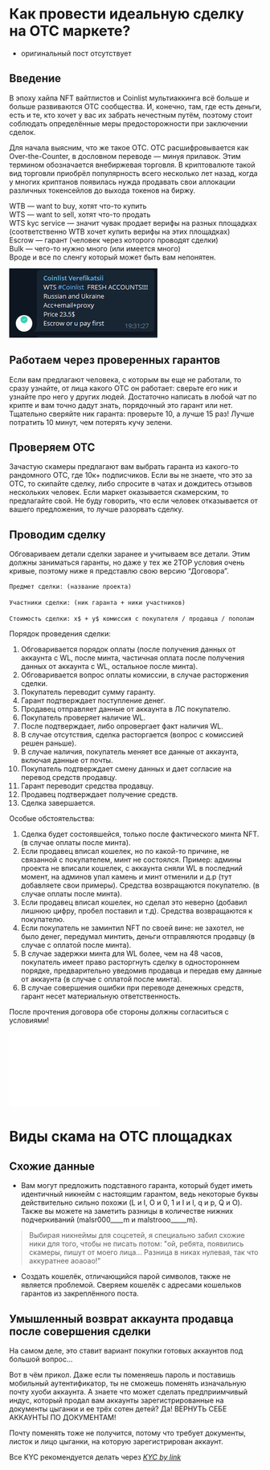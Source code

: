 # Как провести идеальную сделку на OTC маркете? 
- оригинальный пост отсутствует

## Введение
В эпоху хайпа NFT вайтлистов и Coinlist мультиаккинга всё больше и больше развиваются OTC сообщества. И, конечно, там, где есть деньги, есть и те, кто хочет у вас их забрать нечестным путём, поэтому стоит соблюдать определённые меры предосторожности при заключении сделок. 

Для начала выясним, что же такое OTC. OTC расшифровывается как Over-the-Counter, в дословном переводе — минуя прилавок. Этим термином обозначается внебиржевая торговля. В криптовалюте такой вид торговли приобрёл популярность всего несколько лет назад, когда у многих криптанов появилась нужда продавать свои аллокации различных токенсейлов до выхода токенов на биржу.

WTB — want to buy, хотят что-то купить  
WTS — want to sell, хотят что-то продать  
WTS kyc service — значит чувак продает верифы на разных площадках (соответственно WTB хочет купить верифы на этих площадках)  
Escrow — гарант (человек через которого проводят сделки)  
Bulk — чего-то нужно много (или имеется много)  
Вроде и все по сленгу который может быть вам непонятен.

![](_attachments/5229b691201c6c12ad0a5cb9a2da2c35.png)


## Работаем через проверенных гарантов
Если вам предлагают человека, с которым вы еще не работали, то сразу узнайте, от лица какого OTC он работает: сверьте его ник и узнайте про него у других людей.
Достаточно написать в любой чат по крипте и вам точно дадут знать, порядочный это гарант или нет. Тщательно сверяйте ник гаранта: проверьте 10, а лучше 15 раз! Лучше потратить 10 минут, чем потерять кучу зелени.

## Проверяем OTC
Зачастую скамеры предлагают вам выбрать гаранта из какого-то рандомного OTC, где 10к+ подписчиков. Если вы не знаете, что это за OTC, то скипайте сделку, либо спросите в чатах и дождитесь отзывов нескольких человек. Если маркет оказывается скамерским, то предлагайте свой. Не буду говорить, что если человек отказывается от вашего предложения, то лучше разорвать сделку.

## Проводим сделку
Обговариваем детали сделки заранее и учитываем все детали. Этим должны заниматься гаранты, но даже у тех же 2TOP условия очень кривые, поэтому ниже я представлю свою версию “Договора”.

```
Предмет сделки: (название проекта)

Участники сделки: (ник гаранта + ники участников)

Стоимость сделки: x$ + y$ комиссия с покупателя / продавца / пополам
```

Порядок проведения сделки:

  1. Обговаривается порядок оплаты (после получения данных от аккаунта с WL, после минта, частичная оплата после получения данных от аккаунта с WL, остальное после минта).
  2. Обговаривается вопрос оплаты комиссии, в случае расторжения сделки. 
  3. Покупатель переводит сумму гаранту.
  4. Гарант подтверждает поступление денег.
  5. Продавец отправляет данные от аккаунта в ЛС покупателю.
  6. Покупатель проверяет наличие WL.
  7. После подтверждает, либо опровергает факт наличия WL.
  8. В случае отсутствия, сделка расторгается (вопрос с комиссией решен раньше).
  9. В случае наличия, покупатель меняет все данные от аккаунта, включая данные от почты.
  10. Покупатель подтверждает смену данных и дает согласие на перевод средств продавцу.
  11. Гарант переводит средства продавцу.
  12. Продавец подтверждает получение средств.
  13. Сделка завершается.

Особые обстоятельства:
1. Сделка будет состоявшейся, только после фактического минта NFT. (в случае оплаты после минта).
2. Если продавец вписал кошелек, но по какой-то причине, не связанной с покупателем, минт не состоялся. Пример: админы проекта не вписали кошелек, с аккаунта сняли WL в последний момент, на админов упал камень и минт отменили и д.р (тут добавляете свои примеры). Средства возвращаются покупателю. (в случае оплаты после минта).
3. Если продавец вписал кошелек, но сделал это неверно (добавил лишнюю цифру, пробел поставил и т.д). Средства возвращаются к покупателю.
4. Если покупатель не заминтил NFT по своей вине: не захотел, не было денег, передумал минтить, деньги отправляются продавцу (в случае с оплатой после минта).
5. В случае задержки минта для WL более, чем на 48 часов, покупатель имеет право расторгнуть сделку в одностороннем порядке, предварительно уведомив продавца и передав ему данные от аккаунта (в случае с оплатой после минта).
6. В случае совершения ошибки при переводе денежных средств, гарант несет материальную ответственность.

После прочтения договора обе стороны должны согласиться с условиями!

 ![](../Списки/Список%20OTC.md)

# Виды скама на OTC площадках
## Схожие данные
- Вам могут предложить подставного гаранта, который будет иметь идентичный никнейм с настоящим гарантом, ведь некоторые буквы действительно сильно похожи (L и I, О и 0, 1 и I и l, q и p, Q и O). Также вы можете на заметить разницы в количестве нижних подчеркиваний (malsr000\_\_\_\_m и malstrооо\_\_\_\_\_m).

> Выбирая никнеймы для соцсетей, я специально забил схожие ники для того, чтобы не писать потом: "ой, ребята, появились скамеры, пишут от моего лица... Разница в никах нулевая, так что аккуратнее аоаоао!"

- Создать кошелёк, отличающийся парой символов, также не является проблемой. Сверяем кошелёк с адресами кошельков гарантов из закреплённого поста. 

## Умышленный возврат аккаунта продавца после совершения сделки
На самом деле, это ставит вариант покупки готовых аккаунтов под большой вопрос...

Вот в чём прикол. Даже если ты поменяешь пароль и поставишь мобильный аутентификатор, ты не сможешь поменять изначальную почту хуоби аккаунта. А знаете что может сделать предприимчивый индус, который продал вам аккаунты зарегистрированные на документы цыганки и ее трёх сотен детей? Да! ВЕРНУТЬ СЕБЕ АККАУНТЫ ПО ДОКУМЕНТАМ!

Почту поменять тоже не получится, потому что требует документы, листок и лицо цыганки, на которую зарегистрирован аккаунт.

Все KYC рекомендуется делать через *[KYC by link](obsidian://open?vault=big-library&file=crypto%2F%D0%91%D0%B8%D0%B1%D0%BB%D0%BE%D1%82%D0%B5%D0%BA%D0%B0%2FKYC%20by%20link)*